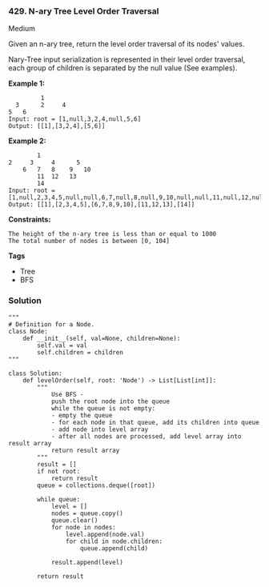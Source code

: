 ### 429. N-ary Tree Level Order Traversal
Medium

Given an n-ary tree, return the level order traversal of its nodes' values.

Nary-Tree input serialization is represented in their level order traversal, each group of children is separated by the null value (See examples). 

**Example 1:**
```
         1
  3      2     4 
5   6
Input: root = [1,null,3,2,4,null,5,6]
Output: [[1],[3,2,4],[5,6]]
```

**Example 2:**
```
        1
2     3     4      5
    6   7   8    9   10
        11  12   13
        14
Input: root = [1,null,2,3,4,5,null,null,6,7,null,8,null,9,10,null,null,11,null,12,null,13,null,null,14]
Output: [[1],[2,3,4,5],[6,7,8,9,10],[11,12,13],[14]]
``` 

**Constraints:**
```
The height of the n-ary tree is less than or equal to 1000
The total number of nodes is between [0, 104]
```

**Tags**
- Tree
- BFS 

### Solution
```
"""
# Definition for a Node.
class Node:
    def __init__(self, val=None, children=None):
        self.val = val
        self.children = children
"""

class Solution:
    def levelOrder(self, root: 'Node') -> List[List[int]]:
        """
            Use BFS -
            push the root node into the queue
            while the queue is not empty:
            - empty the queue
            - for each node in that queue, add its children into queue
            - add node into level array
            - after all nodes are processed, add level array into result array
            return result array
        """
        result = []
        if not root:
            return result
        queue = collections.deque([root])
        
        while queue:
            level = []
            nodes = queue.copy()
            queue.clear()
            for node in nodes:
                level.append(node.val)
                for child in node.children:
                    queue.append(child)
            
            result.append(level)
        
        return result
        
        
```
